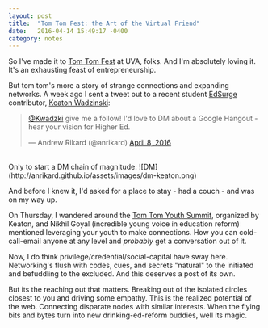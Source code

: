 ```yaml
---
layout: post
title:  "Tom Tom Fest: the Art of the Virtual Friend"
date:   2016-04-14 15:49:17 -0400
category: notes
---
```


So I've made it to [Tom Tom Fest](http://tomtomfest.com/) at UVA, folks. And I'm absolutely loving it. It's an exhausting feast of entrepreneurship.

But tom tom's more a story of strange connections and expanding networks. A week ago I sent a tweet out to a recent student [EdSurge](https://www.edsurge.com/news/2016-04-07-why-student-voice-means-more-than-choice) contributor, [Keaton Wadzinski](https://twitter.com/kwadzki):

<blockquote class="twitter-tweet" data-lang="en"><p lang="en" dir="ltr"><a href="https://twitter.com/Kwadzki">@Kwadzki</a> give me a follow! I&#39;d love to DM about a Google Hangout - hear your vision for Higher Ed.</p>&mdash; Andrew Rikard (@anrikard) <a href="https://twitter.com/anrikard/status/718459185969643520">April 8, 2016</a></blockquote>
<script async src="//platform.twitter.com/widgets.js" charset="utf-8"></script>

<br>
Only to start a DM chain of magnitude:
![DM](http://anrikard.github.io/assets/images/dm-keaton.png)
<br>

And before I knew it, I'd asked for a place to stay - had a couch - and was on my way up.

On Thursday, I wandered around the [Tom Tom Youth Summit](http://tomtomfest.com/events/youth-summit/), organized by Keaton, and Nikhil Goyal (incredible young voice in education reform) mentioned leveraging your youth to make connections. How you can cold-call-email anyone at any level and *probably* get a conversation out of it.

Now, I do think privilege/credential/social-capital have sway here. Networking's flush with codes, cues, and secrets "natural" to the initiated and befuddling to the excluded. And this deserves a post of its own.

But its the reaching out that matters. Breaking out of the isolated circles closest to you and driving some empathy. This is the realized potential of the web. Connecting disparate nodes with similar interests. When the flying bits and bytes turn into new drinking-ed-reform buddies, well its magic.
